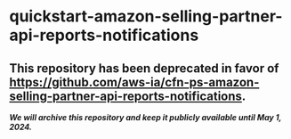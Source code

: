 # quickstart-amazon-selling-partner-api-reports-notifications 
## This repository has been deprecated in favor of https://github.com/aws-ia/cfn-ps-amazon-selling-partner-api-reports-notifications. 
***We will archive this repository and keep it publicly available until May 1, 2024.***
